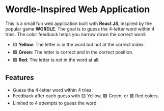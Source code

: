 # Wordle-Inspired Web Application

This is a small fun web application built with **React JS**, inspired by the popular game **WORDLE**. The goal is to guess the 4-letter word within 4 tries. The color feedback helps you narrow down the correct word:

- 🟨 **Yellow**: The letter is in the word but not at the correct index.
- 🟩 **Green**: The letter is correct and in the correct position.
- 🟥 **Red**: The letter is not in the word at all.

## Features
- Guess the 4-letter word within 4 tries.
- Feedback after each guess with 🟨 Yellow, 🟩 Green, or 🟥 Red colors.
- Limited to 4 attempts to guess the word.
